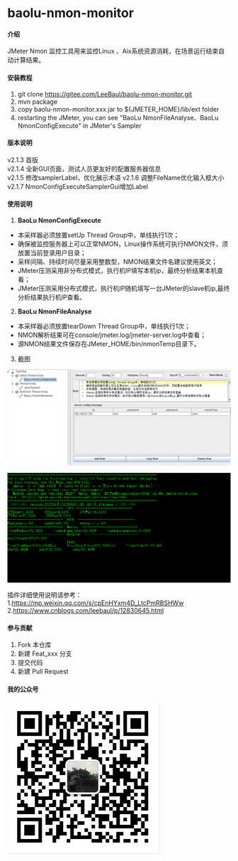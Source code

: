 # baolu-nmon-monitor

#### 介绍
JMeter Nmon 监控工具用来监控Linux 、Aix系统资源消耗，在场景运行结束自动计算结果。

#### 安装教程

1. git clone https://gitee.com/LeeBaul/baolu-nmon-monitor.git
2. mvn package
3. copy baolu-nmon-monitor.xxx.jar to ${JMETER_HOME}/lib/ext folder
4. restarting the JMeter, you can see "BaoLu NmonFileAnalyse、BaoLu NmonConfigExecute" in JMeter's Sampler

#### 版本说明
v2.1.3 首版<br>
v2.1.4 全新GUI页面，测试人员更友好的配置服务器信息<br>
v2.1.5 修改samplerLabel，优化展示术语
v2.1.6 调整FileName优化输入框大小
v2.1.7 NmonConfigExecuteSamplerGui增加Label
#### 使用说明

1.   **BaoLu NmonConfigExecute** 

- 本采样器必须放置setUp Thread Group中，单线执行1次；
- 确保被监控服务器上可以正常NMON，Linux操作系统可执行NMON文件，须放置当前登录用户目录；
- 采样间隔、持续时间尽量采用整数型，NMON结果文件名建议使用英文；
- JMeter压测采用非分布式模式，执行机IP填写本机ip，最终分析结果本机查看；
- JMeter压测采用分布式模式，执行机IP随机填写一台JMeter的slave机ip,最终分析结果执行机IP查看。

2.   **BaoLu NmonFileAnalyse** 

- 本采样器必须放置tearDown Thread Group中，单线执行1次；
- NMON解析结果可在console/jmeter.log/jmeter-server.log中查看；
- 源NMON结果文件保存在JMeter_HOME/bin/nmonTemp目录下。

3. 截图
   
![输入图片说明](src/main/resources/banner/image04.png)

![输入图片说明](src/main/resources/banner/image02.png)

插件详细使用说明请参考：<br/>
1.https://mp.weixin.qq.com/s/cpEnHYxm4D_LtcPmRBSHWw </br>
2.https://www.cnblogs.com/leebaul/p/12830645.html

#### 参与贡献

1.  Fork 本仓库
2.  新建 Feat_xxx 分支
3.  提交代码
4.  新建 Pull Request


#### 我的公众号

![输入图片说明](src/main/resources/banner/image03.png)
